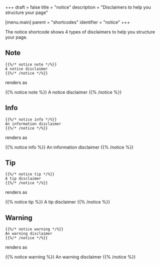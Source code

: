 +++
draft = false
title = "notice"
description = "Disclaimers to help you structure your page"

[menu.main]
parent = "shortcodes"
identifier = "notice"
+++

The notice shortcode shows 4 types of disclaimers to help you structure your page.


## Note

    {{%/* notice note */%}}
    A notice disclaimer
    {{%/* /notice */%}}

renders as

{{% notice note %}}
A notice disclaimer
{{% /notice %}}


## Info

    {{%/* notice info */%}}
    An information disclaimer
    {{%/* /notice */%}}

renders as

{{% notice info %}}
An information disclaimer
{{% /notice %}}



## Tip

    {{%/* notice tip */%}}
    A tip disclaimer
    {{%/* /notice */%}}

renders as

{{% notice tip %}}
A tip disclaimer
{{% /notice %}}



## Warning

    {{%/* notice warning */%}}
    An warning disclaimer
    {{%/* /notice */%}}

renders as

{{% notice warning %}}
An warning disclaimer
{{% /notice %}}
